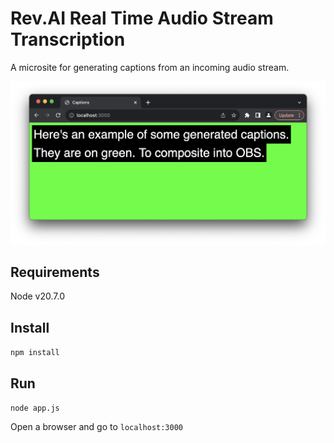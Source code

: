 # Rev.AI Real Time Audio Stream Transcription

A microsite for generating captions from an incoming audio stream.

![Screenshot](screenshot.png)

## Requirements

Node v20.7.0

## Install

`npm install`

## Run

`node app.js`

Open a browser and go to `localhost:3000`
